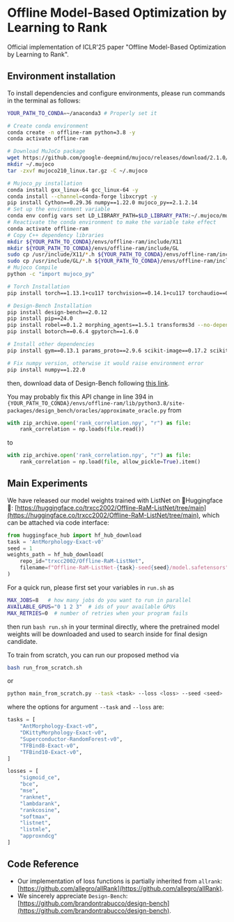 # Offline Model-Based Optimization by Learning to Rank

Official implementation of ICLR'25 paper "Offline Model-Based Optimization by Learning to Rank". 

## Environment installation

To install dependencies and configure environments, please run commands in the terminal as follows:

```bash
YOUR_PATH_TO_CONDA=~/anaconda3 # Properly set it

# Create conda environment
conda create -n offline-ram python=3.8 -y
conda activate offline-ram

# Download MuJoCo package
wget https://github.com/google-deepmind/mujoco/releases/download/2.1.0/mujoco210-linux-x86_64.tar.gz -O mujoco210_linux.tar.gz
mkdir ~/.mujoco
tar -zxvf mujoco210_linux.tar.gz -C ~/.mujoco

# Mujoco_py installation
conda install gxx_linux-64 gcc_linux-64 -y
conda install --channel=conda-forge libxcrypt -y
pip install Cython==0.29.36 numpy==1.22.0 mujoco_py==2.1.2.14
# Set up the environment variable
conda env config vars set LD_LIBRARY_PATH=$LD_LIBRARY_PATH:~/.mujoco/mujoco210/bin:/usr/lib/nvidia
# Reactivate the conda environment to make the variable take effect
conda activate offline-ram
# Copy C++ dependency libraries
mkdir ${YOUR_PATH_TO_CONDA}/envs/offline-ram/include/X11
mkdir ${YOUR_PATH_TO_CONDA}/envs/offline-ram/include/GL
sudo cp /usr/include/X11/*.h ${YOUR_PATH_TO_CONDA}/envs/offline-ram/include/X11
sudo cp /usr/include/GL/*.h ${YOUR_PATH_TO_CONDA}/envs/offline-ram/include/GL
# Mujoco Compile
python -c "import mujoco_py"

# Torch Installation
pip install torch==1.13.1+cu117 torchvision==0.14.1+cu117 torchaudio==0.13.1 --extra-index-url https://download.pytorch.org/whl/cu117

# Design-Bench Installation
pip install design-bench==2.0.12
pip install pip==24.0
pip install robel==0.1.2 morphing_agents==1.5.1 transforms3d --no-dependencies
pip install botorch==0.6.4 gpytorch==1.6.0

# Install other dependencies
pip install gym==0.13.1 params_proto==2.9.6 scikit-image==0.17.2 scikit-video==1.1.11 scikit-learn==0.23.1 wandb

# Fix numpy version, otherwise it would raise environment error
pip install numpy==1.22.0
```

then, download data of Design-Bench following [this link](https://github.com/brandontrabucco/design-bench/issues/11#issuecomment-2067352331).

You may probably fix this API change in line 394 in ``{YOUR_PATH_TO_CONDA}/envs/offline-ram/lib/python3.8/site-packages/design_bench/oracles/approximate_oracle.py`` from
```python
with zip_archive.open('rank_correlation.npy', "r") as file:
    rank_correlation = np.loads(file.read())
```
to 
```python
with zip_archive.open('rank_correlation.npy', "r") as file:
    rank_correlation = np.load(file, allow_pickle=True).item()
```

## Main Experiments

We have released our model weights trained with ListNet on 🤗Huggingface🤗: [https://huggingface.co/trxcc2002/Offline-RaM-ListNet/tree/main](https://huggingface.co/trxcc2002/Offline-RaM-ListNet/tree/main), which can be attached via code interface:
```python
from huggingface_hub import hf_hub_download
task = 'AntMorphology-Exact-v0'
seed = 1
weights_path = hf_hub_download(
    repo_id="trxcc2002/Offline-RaM-ListNet",
    filename=f"Offline-RaM-ListNet-{task}-seed{seed}/model.safetensors",
)
```
For a quick run, please first set your variables in ``run.sh`` as 
```bash
MAX_JOBS=8   # how many jobs do you want to run in parallel
AVAILABLE_GPUS="0 1 2 3"  # ids of your available GPUs
MAX_RETRIES=0  # number of retries when your program fails
```
then run ``bash run.sh`` in your terminal directly, where the pretrained model weights will be downloaded and used to search inside for final design candidate.  


To train from scratch, you can run our proposed method via
```bash
bash run_from_scratch.sh
```
or
```bash
python main_from_scratch.py --task <task> --loss <loss> --seed <seed>
```
where the options for argument ``--task`` and ``--loss`` are:
```python
tasks = [
    "AntMorphology-Exact-v0",
    "DKittyMorphology-Exact-v0",
    "Superconductor-RandomForest-v0",
    "TFBind8-Exact-v0",
    "TFBind10-Exact-v0",
]

losses = [
    "sigmoid_ce",
    "bce",
    "mse",
    "ranknet",
    "lambdarank",
    "rankcosine",
    "softmax",
    "listnet",
    "listmle",
    "approxndcg"
]
```

## Code Reference

+ Our implementation of loss functions is partially inherited from ``allrank``: [https://github.com/allegro/allRank](https://github.com/allegro/allRank).
+ We sincerely appreciate ``Design-Bench``: [https://github.com/brandontrabucco/design-bench](https://github.com/brandontrabucco/design-bench).
